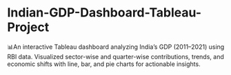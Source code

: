 # Indian-GDP-Dashboard-Tableau-Project
📊An interactive Tableau dashboard analyzing India’s GDP (2011–2021) using RBI data. Visualized sector-wise and quarter-wise contributions, trends, and economic shifts with line, bar, and pie charts for actionable insights.
